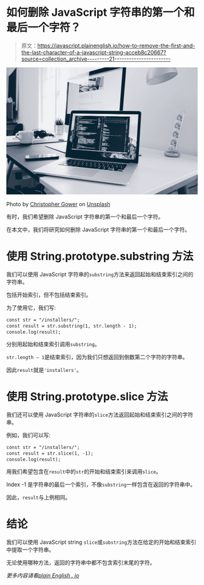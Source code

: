 # 如何删除 JavaScript 字符串的第一个和最后一个字符？

> 原文：<https://javascript.plainenglish.io/how-to-remove-the-first-and-the-last-character-of-a-javascript-string-acceb8c20667?source=collection_archive---------21----------------------->

![](img/0d364bc00d10f8ad3cf13f854713fbf2.png)

Photo by [Christopher Gower](https://unsplash.com/@cgower?utm_source=medium&utm_medium=referral) on [Unsplash](https://unsplash.com?utm_source=medium&utm_medium=referral)

有时，我们希望删除 JavaScript 字符串的第一个和最后一个字符。

在本文中，我们将研究如何删除 JavaScript 字符串的第一个和最后一个字符。

# 使用 String.prototype.substring 方法

我们可以使用 JavaScript 字符串的`substring`方法来返回起始和结束索引之间的字符串。

包括开始索引，但不包括结束索引。

为了使用它，我们写:

```
const str = "/installers/";
const result = str.substring(1, str.length - 1);
console.log(result);
```

分别用起始和结束索引调用`substring`。

`str.length — 1`是结束索引，因为我们只想返回到倒数第二个字符的字符串。

因此`result`就是`'installers'`。

# 使用 String.prototype.slice 方法

我们还可以使用 JavaScript 字符串的`slice`方法返回起始和结束索引之间的字符串。

例如，我们可以写:

```
const str = "/installers/";
const result = str.slice(1, -1);
console.log(result);
```

用我们希望包含在`result`中的`str`的开始和结束索引来调用`slice`。

Index -1 是字符串的最后一个索引，不像`substring`一样包含在返回的字符串中。

因此，`result`与上例相同。

# 结论

我们可以使用 JavaScript string `slice`或`substring`方法在给定的开始和结束索引中提取一个字符串。

无论使用哪种方法，返回的字符串中都不包含索引末尾的字符。

*更多内容请看*[*plain English . io*](http://plainenglish.io/)